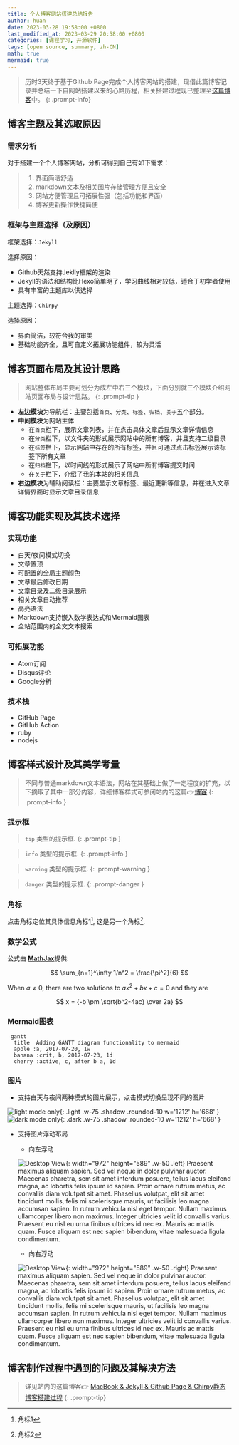 ```yaml
---
title: 个人博客网站搭建总结报告
author: huan
date: 2023-03-28 19:58:00 +0800
last_modified_at: 2023-03-29 20:58:00 +0800
categories: [课程学习, 开源软件]
tags: [open source, summary, zh-CN]
math: true
mermaid: true
---
```


> 历时3天终于基于Github Page完成个人博客网站的搭建，现借此篇博客记录并总结一下自网站搭建以来的心路历程，相关搭建过程现已整理至[这篇博客](https://hzhang4433.github.io/posts/MacBook-&-Jekyll-&-Github-Page-&-Chirpy%E9%9D%99%E6%80%81%E5%8D%9A%E5%AE%A2%E6%90%AD%E5%BB%BA%E8%BF%87%E7%A8%8B/)中。
{: .prompt-info}

## 博客主题及其选取原因

### 需求分析
对于搭建一个个人博客网站，分析可得到自己有如下需求：
>  1. 界面简洁舒适
>  2. markdown文本及相关图片存储管理方便且安全
>  3. 网站方便管理且可拓展性强（包括功能和界面）
>  4. 博客更新操作快捷简便

### 框架与主题选择（及原因）
框架选择：`Jekyll`

选择原因：
- Github天然支持Jeklly框架的渲染
- Jekyll的语法和结构比Hexo简单明了，学习曲线相对较低，适合于初学者使用
- 具有丰富的主题库以供选择

主题选择：`Chirpy`

选择原因：
- 界面简洁，较符合我的审美
- 基础功能齐全，且可自定义拓展功能组件，较为灵活

## 博客页面布局及其设计思路

> 网站整体布局主要可划分为成左中右三个模块，下面分别就三个模块介绍网站页面布局与设计思路。
{: .prompt-tip }

- **左边模块**为导航栏：主要包括`首页`、`分类`、`标签`、`归档`、`关于`五个部分。
- **中间模块**为网站主体
    - 在`首页`栏下，展示文章列表，并在点击具体文章后显示文章详情信息
    - 在`分类`栏下，以文件夹的形式展示网站中的所有博客，并且支持二级目录
    - 在`标签`栏下，显示网站中存在的所有标签，并且可通过点击标签展示该标签下所有文章
    - 在`归档`栏下，以时间线的形式展示了网站中所有博客提交时间
    - 在`关于`栏下，介绍了我的本站的相关信息
- **右边模块**为辅助阅读栏：主要显示文章标签、最近更新等信息，并在进入文章详情界面时显示文章目录信息

## 博客功能实现及其技术选择

### 实现功能
- 白天/夜间模式切换
- 文章置顶
- 可配置的全局主题颜色
- 文章最后修改日期
- 文章目录及二级目录展示
- 相关文章自动推荐
- 高亮语法
- Markdown支持嵌入数学表达式和Mermaid图表
- 全站范围内的全文文本搜索

### 可拓展功能
- Atom订阅
- Disqus评论
- Google分析

### 技术栈
- GitHub Page
- GitHub Action
- ruby
- nodejs

## 博客样式设计及其美学考量

>不同与普通markdown文本语法，网站在其基础上做了一定程度的扩充，以下摘取了其中一部分内容，详细博客样式可参阅站内的这篇👉[博客](https://hzhang4433.github.io/posts/text-and-typography/)
{: .prompt-info }

### 提示框

> `tip` 类型的提示框.
{: .prompt-tip }

> `info` 类型的提示框.
{: .prompt-info }

> `warning` 类型的提示框.
{: .prompt-warning }

> `danger` 类型的提示框.
{: .prompt-danger }

### 角标

点击角标定位其具体信息角标1[^footnote], 这是另一个角标[^fn-nth-2].

### 数学公式

公式由 [**MathJax**](https://www.mathjax.org/)提供:

$$ \sum_{n=1}^\infty 1/n^2 = \frac{\pi^2}{6} $$

When $a \ne 0$, there are two solutions to $ax^2 + bx + c = 0$ and they are

$$ x = {-b \pm \sqrt{b^2-4ac} \over 2a} $$

### Mermaid图表

```mermaid
 gantt
  title  Adding GANTT diagram functionality to mermaid
  apple :a, 2017-07-20, 1w
  banana :crit, b, 2017-07-23, 1d
  cherry :active, c, after b a, 1d
```

### 图片

- 支持白天与夜间两种模式的图片展示，点击模式切换呈现不同的图片

![light mode only](/assets/img/20190808/devtools-light.png){: .light .w-75 .shadow .rounded-10 w='1212' h='668' }
![dark mode only](/assets/img/20190808/devtools-dark.png){: .dark .w-75 .shadow .rounded-10 w='1212' h='668' }

- 支持图片浮动布局
    - 向左浮动

    ![Desktop View](/assets/img/20190808/mockup.png){: width="972" height="589" .w-50 .left}
    Praesent maximus aliquam sapien. Sed vel neque in dolor pulvinar auctor. Maecenas pharetra, sem sit amet interdum posuere, tellus lacus eleifend magna, ac lobortis felis ipsum id sapien. Proin ornare rutrum metus, ac convallis diam volutpat sit amet. Phasellus volutpat, elit sit amet tincidunt mollis, felis mi scelerisque mauris, ut facilisis leo magna accumsan sapien. In rutrum vehicula nisl eget tempor. Nullam maximus ullamcorper libero non maximus. Integer ultricies velit id convallis varius. Praesent eu nisl eu urna finibus ultrices id nec ex. Mauris ac mattis quam. Fusce aliquam est nec sapien bibendum, vitae malesuada ligula condimentum.

    - 向右浮动

    ![Desktop View](/assets/img/20190808/mockup.png){: width="972" height="589" .w-50 .right}
    Praesent maximus aliquam sapien. Sed vel neque in dolor pulvinar auctor. Maecenas pharetra, sem sit amet interdum posuere, tellus lacus eleifend magna, ac lobortis felis ipsum id sapien. Proin ornare rutrum metus, ac convallis diam volutpat sit amet. Phasellus volutpat, elit sit amet tincidunt mollis, felis mi scelerisque mauris, ut facilisis leo magna accumsan sapien. In rutrum vehicula nisl eget tempor. Nullam maximus ullamcorper libero non maximus. Integer ultricies velit id convallis varius. Praesent eu nisl eu urna finibus ultrices id nec ex. Mauris ac mattis quam. Fusce aliquam est nec sapien bibendum, vitae malesuada ligula condimentum.


## 博客制作过程中遇到的问题及其解决方法

> 详见站内的这篇博客👉 [MacBook & Jekyll & Github Page & Chirpy静态博客搭建过程](https://hzhang4433.github.io/posts/MacBook-&-Jekyll-&-Github-Page-&-Chirpy%E9%9D%99%E6%80%81%E5%8D%9A%E5%AE%A2%E6%90%AD%E5%BB%BA%E8%BF%87%E7%A8%8B/)
{: .prompt-tip}

[^footnote]: 角标1
[^fn-nth-2]: 角标2